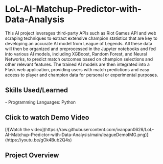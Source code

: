 # LoL-AI-Matchup-Predictor-with-Data-Analysis
This AI project leverages third-party APIs such as Riot Games API and web scraping techniques to extract extensive champion statistics that are key to developing an accurate AI model from League of Legends. All these data will then be organized and preprocessed in the Jupyter notebooks and fed into various AI models, including XGBoost, Random Forest, and Neural Networks, to predict match outcomes based on champion selections and other relevant features. The trained AI models are then integrated into a Flask web application, providing users with match predictions and easy access to player and champion data for personal or experimental purposes.

<h2>Skills Used/Learned</h2>
- Programming Languages: Python

 <h2>Click to watch Demo Video</h2>
[![Watch the video](https://raw.githubusercontent.com/ivanpan0626/LoL-AI-Matchup-Predictor-with-Data-Analysis/main/leagueDemoIMG.png)](https://youtu.be/gOk4Bub2Q4s)

<h2>Project Overview</h2>

